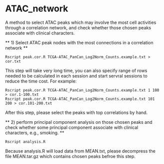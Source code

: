 # ATAC_network
A method to select ATAC peaks which may involve the most cell activities through a correlation network, and check whether those chosen peaks associate with clinical characters.

** 1) Select ATAC peak nodes with the most connections in a correlation network **
```
Rscript peak.cor.R TCGA-ATAC_PanCan_Log2Norm_Counts.example.txt > cor.txt
```
This step will take very long time, you can also specify range of rows needed to be calculated in each session and start servral sessions to reduce the time cost. For example:
```
Rscript peak.cor.R TCGA-ATAC_PanCan_Log2Norm_Counts.example.txt 1 100 > cor.1-100.txt
Rscript peak.cor.R TCGA-ATAC_PanCan_Log2Norm_Counts.example.txt 101 200 > cor.101-200.txt
```
After this step, please select the peaks with top correlations by hand.

** 2) perform principal component analysis on those chosen peaks and check whether some principal component associate with clinical characters, e.g., smoking. **

```
Rscript analysis.R
```
Because analysis.R will load data from MEAN.txt, please decompress the file MEAN.tar.gz which contains chosen peaks befroe this step.
